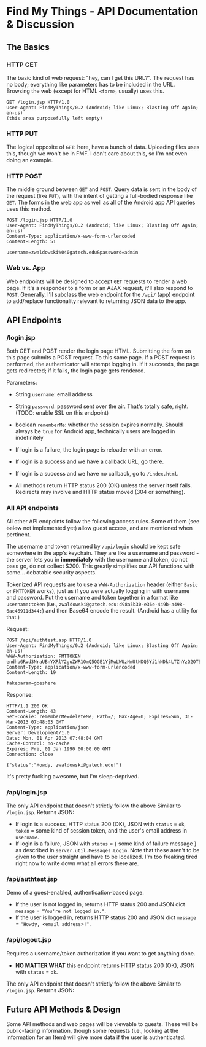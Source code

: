 # Find My Things - API Documentation & Discussion

## The Basics

### HTTP GET

The basic kind of web request: "hey, can I get this URL?". The request has no body; everything like parameters has to be included in the URL. Browsing the web (except for HTML `<form>`, usually) uses this.

    GET /login.jsp HTTP/1.0
    User-Agent: FindMyThings/0.2 (Android; like Linux; Blasting Off Again; en-us)
    (this area purposefully left empty)
    

### HTTP PUT

The logical opposite of `GET`: here, have a bunch of data. Uploading files uses this, though we won't be in FMF. I don't care about this, so I'm not even doing an example.

### HTTP POST

The middle ground between `GET` and `POST`. Query data is sent in the body of the request (like `PUT`), with the intent of getting a full-bodied response like `GET`. The forms in the web app as well as all of the Android app API queries uses this method.

    POST /login.jsp HTTP/1.0
    User-Agent: FindMyThings/0.2 (Android; like Linux; Blasting Off Again; en-us)
	Content-Type: application/x-www-form-urlencoded
	Content-Length: 51

	username=zwaldowski%040gatech.edu&password=admin


### Web vs. App

Web endpoints will be designed to accept `GET` requests to render a web page. If it's a responder to a form or an AJAX request, it'll also respond to `POST`. Generally, I'll subclass the web endpoint for the `/api/` (app) endpoint to add/replace functionality relevant to returning JSON data to the app.

## API Endpoints

### /login.jsp

Both GET and POST render the login page HTML. Submitting the form on this page submits a POST request. To this same page. If a POST request is performed, the authenticator will attempt logging in. If it succeeds, the page gets redirected; if it fails, the login page gets rendered.

Parameters:

 * String `username`: email address
 * String `password`: password sent over the air. That's totally safe, right. (TODO: enable SSL on this endpoint)
 * boolean `rememberMe`: whether the session expires normally. Should always be `true` for Android app, technically users are logged in indefinitely

 * If login is a failure, the login page is reloader with an error.
 * If login is a success and we have a callback URL, go there.
 * If login is a success and we have no callback, go to `/index.html`.
 * All methods return HTTP status 200 (OK) unless the server itself fails. Redirects may involve and HTTP status moved (304 or something).

### All API endpoints

All other API endpoints follow the following access rules. Some of them (~~see below~~ not implemented yet) allow guest access, and are mentioned when pertinent.

The username and token returned by `/api/login` should be kept safe somewhere in the app's keychain. They are like a username and password - the server lets you in **immediately** with the username and token, do not pass go, do not collect $200. This greatly simplifies our API functions with some… debatable security aspects.

Tokenized API requests are to use a `WWW-Authorization` header (either `Basic` or `FMTTOKEN` works), just as if you were actually logging in with username and password. Put the username and token together in a format like `username:token` (i.e., `zwaldowski@gatech.edu:d98a5b30-e36e-449b-a498-6ac46911d344:`) and then Base64 encode the result. (Android has a utility for that.)

Request:

    POST /api/authtest.asp HTTP/1.0
    User-Agent: FindMyThings/0.2 (Android; like Linux; Blasting Off Again; en-us)
    WWW-Authorization: FMTTOKEN endhbGRvd3NraUBnYXRlY2guZWR1OmQ5OGE1YjMwLWUzNmUtNDQ5Yi1hNDk4LTZhYzQ2OTExZDM0NDo=
	Content-Type: application/x-www-form-urlencoded
	Content-Length: 19

	fakeparam=goeshere

Response:

    HTTP/1.1 200 OK
    Content-Length: 43
    Set-Cookie: rememberMe=deleteMe; Path=/; Max-Age=0; Expires=Sun, 31-Mar-2013 07:48:03 GMT
    Content-Type: application/json
    Server: Development/1.0
    Date: Mon, 01 Apr 2013 07:48:04 GMT
    Cache-Control: no-cache
    Expires: Fri, 01 Jan 1990 00:00:00 GMT
    Connection: close
    
    {"status":"Howdy, zwaldowski@gatech.edu!"}

It's pretty fucking awesome, but I'm sleep-deprived.
 
### /api/login.jsp

The only API endpoint that doesn't strictly follow the above Similar to `/login.jsp`. Returns JSON:

 * If login is a success, HTTP status 200 (OK), JSON with `status` = `ok`, `token` = some kind of session token, and the user's email address in `username`.
 * If login is a failure, JSON with `status` = { some kind of failure message } as described in `server.util.Messages.Login`. Note that these aren't to be given to the user straight and have to be localized. I'm too freaking tired right now to write down what all errors there are.
 
### /api/authtest.jsp

Demo of a guest-enabled, authentication-based page.

* If the user is not logged in, returns HTTP status 200 and JSON dict `message` = `"You're not logged in."`.
* If the user is logged in, returns HTTP status 200 and JSON dict `message` = `"Howdy, <email address>!"`.

 
### /api/logout.jsp

Requires a username/token authorization if you want to get anything done.

* **NO MATTER WHAT** this endpoint returns HTTP status 200 (OK), JSON with `status` = `ok`.

The only API endpoint that doesn't strictly follow the above Similar to `/login.jsp`. Returns JSON:

## Future API Methods & Design

Some API methods and web pages will be viewable to guests. These will be public-facing information, though some requests (i.e., looking at the information for an Item) will give more data if the user is authenticated.